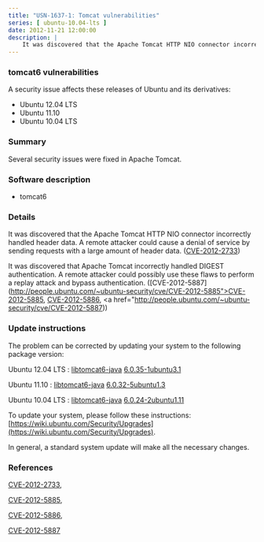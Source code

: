 ```yaml
---
title: "USN-1637-1: Tomcat vulnerabilities"
series: [ ubuntu-10.04-lts ]
date: 2012-11-21 12:00:00
description: |
    It was discovered that the Apache Tomcat HTTP NIO connector incorrectly handled header data. A remote attacker could cause a denial of service by sending requests with a large amount of header data. ([CVE-2012-2733](http://people.ubuntu.com/~ubuntu-security/cve/CVE-2012-2733))
--- 
```

 
### tomcat6 vulnerabilities

A security issue affects these releases of Ubuntu and its derivatives:

* Ubuntu 12.04 LTS
* Ubuntu 11.10
* Ubuntu 10.04 LTS

### Summary

Several security issues were fixed in Apache Tomcat. 

### Software description

* tomcat6 

### Details

It was discovered that the Apache Tomcat HTTP NIO connector incorrectly handled header data. A remote attacker could cause a denial of service by sending requests with a large amount of header data. ([CVE-2012-2733](http://people.ubuntu.com/~ubuntu-security/cve/CVE-2012-2733))

It was discovered that Apache Tomcat incorrectly handled DIGEST authentication. A remote attacker could possibly use these flaws to perform a replay attack and bypass authentication. ([CVE-2012-5887](http://people.ubuntu.com/~ubuntu-security/cve/CVE-2012-5885">CVE-2012-5885</a>, <a href="http://people.ubuntu.com/~ubuntu-security/cve/CVE-2012-5886">CVE-2012-5886</a>, <a href="http://people.ubuntu.com/~ubuntu-security/cve/CVE-2012-5887)) 

### Update instructions

The problem can be corrected by updating your system to the following package version:

Ubuntu 12.04 LTS
 : [libtomcat6-java](https://launchpad.net/ubuntu/+source/tomcat6) <span> [6.0.35-1ubuntu3.1](https://launchpad.net/ubuntu/+source/tomcat6/6.0.35-1ubuntu3.1) </span> 

Ubuntu 11.10
 : [libtomcat6-java](https://launchpad.net/ubuntu/+source/tomcat6) <span> [6.0.32-5ubuntu1.3](https://launchpad.net/ubuntu/+source/tomcat6/6.0.32-5ubuntu1.3) </span> 

Ubuntu 10.04 LTS
 : [libtomcat6-java](https://launchpad.net/ubuntu/+source/tomcat6) <span> [6.0.24-2ubuntu1.11](https://launchpad.net/ubuntu/+source/tomcat6/6.0.24-2ubuntu1.11) </span> 

To update your system, please follow these instructions: [https://wiki.ubuntu.com/Security/Upgrades](https://wiki.ubuntu.com/Security/Upgrades).

In general, a standard system update will make all the necessary changes. 

### References

 [CVE-2012-2733](http://people.ubuntu.com/~ubuntu-security/cve/CVE-2012-2733), 

 [CVE-2012-5885](http://people.ubuntu.com/~ubuntu-security/cve/CVE-2012-5885), 

 [CVE-2012-5886](http://people.ubuntu.com/~ubuntu-security/cve/CVE-2012-5886), 

 [CVE-2012-5887](http://people.ubuntu.com/~ubuntu-security/cve/CVE-2012-5887)
 
